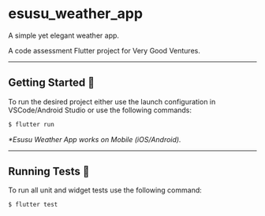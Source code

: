 # esusu_weather_app

A simple yet elegant weather app.

A code assessment Flutter project for Very Good Ventures.

---

## Getting Started 🚀

To run the desired project either use the launch configuration in VSCode/Android Studio or use the following commands:

```sh
$ flutter run 
```

_\*Esusu Weather App works on Mobile (iOS/Android)._

---

## Running Tests 🧪

To run all unit and widget tests use the following command:

```sh
$ flutter test 
```


